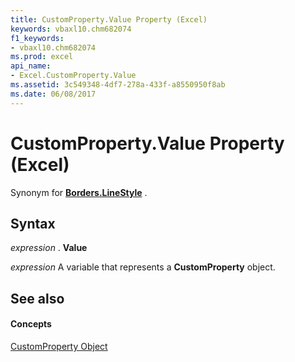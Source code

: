 ```yaml
---
title: CustomProperty.Value Property (Excel)
keywords: vbaxl10.chm682074
f1_keywords:
- vbaxl10.chm682074
ms.prod: excel
api_name:
- Excel.CustomProperty.Value
ms.assetid: 3c549348-4df7-278a-433f-a8550950f8ab
ms.date: 06/08/2017
---
```



# CustomProperty.Value Property (Excel)

Synonym for  **[Borders.LineStyle](Excel.Borders.LineStyle.md)** .


## Syntax

 _expression_ . **Value**

 _expression_ A variable that represents a **CustomProperty** object.


## See also


#### Concepts


[CustomProperty Object](Excel.CustomProperty.md)

